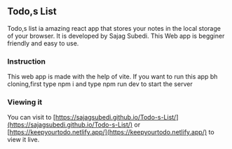 ## Todo,s List
Todo,s list ia amazing react app that stores your notes in the local storage of your browser. It is developed by Sajag Subedi. This Web app is begginer friendly and easy to use.

### Instruction
This web app is made  with the help of vite. If you want to run this app bh cloning,first type npm i and type npm run dev to start the server

### Viewing it 
You can visit to [https://sajagsubedi.github.io/Todo-s-List/](https://sajagsubedi.github.io/Todo-s-List/) or [https://keepyourtodo.netlify.app/](https://keepyourtodo.netlify.app/) to view it live.
